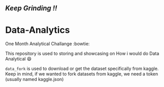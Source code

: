*Keep Grinding !!*
---


# Data-Analytics
One Month Analytical Challange :bowtie:

This repository is used to storing and showcasing on How i would do Data Analytical :smile:

`data_fork` is used to download or get the dataset specifically from kaggle. Keep in mind, if we wanted to fork datasets from kaggle, we need a token (usually named kaggle.json)
